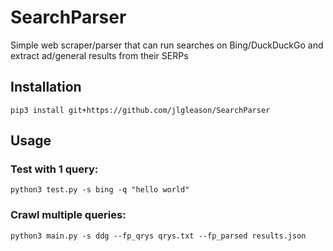 # SearchParser
Simple web scraper/parser that can run searches on Bing/DuckDuckGo and extract ad/general results from their SERPs

## Installation

`pip3 install git+https://github.com/jlgleason/SearchParser`

## Usage

### Test with 1 query: 

``python3 test.py -s bing -q "hello world"``

### Crawl multiple queries: 

``python3 main.py -s ddg --fp_qrys qrys.txt --fp_parsed results.json``

